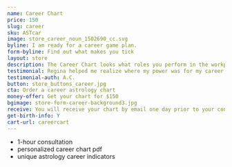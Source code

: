 ```yaml
---
name: Career Chart
price: 150
slug: career
sku: ASTcar
image: store_career_noun_1502690_cc.svg
byline: I am ready for a career game plan.
form-byline: Find out what makes you tick
layout: store
description: The Career Chart looks what roles you perform in the workplace, how to capitalize on your talents and how you gain status, success and prominence.
testimonial: Regina helped me realize where my power was for my career, how to best handle issues that arise in that domain, and what to simply not worry about anymore.
testimonial-auth: A.C.
button: store_buttons_career.jpg
cta: Order a career astrology chart
money-offer: Get your chart for $150
bgimage: store-form-career-background3.jpg
receive: You will receive your chart by email one day prior to your consultation.
get-birth-info: Y
cart-url: careercart
---
```

<!-- STORE -->
- 1-hour consultation
- personalized career chart pdf
- unique astrology career indicators

